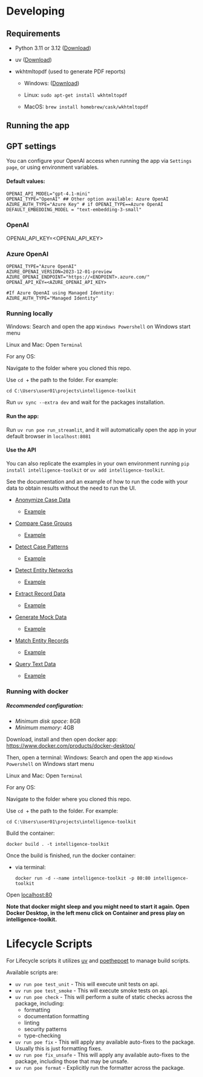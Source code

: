 # Developing 

## Requirements

- Python 3.11 or 3.12 ([Download](https://www.python.org/downloads/))
- uv ([Download](https://docs.astral.sh/uv/getting-started/installation/))
- wkhtmltopdf (used to generate PDF reports)

    - Windows: ([Download](https://wkhtmltopdf.org/downloads.html))

    - Linux:  `sudo apt-get install wkhtmltopdf`

    - MacOS: `brew install homebrew/cask/wkhtmltopdf`


## Running the app

## GPT settings

You can configure your OpenAI access when running the app via `Settings page`, or using environment variables.

#### Default values: 
```
OPENAI_API_MODEL="gpt-4.1-mini"
OPENAI_TYPE="OpenAI" ## Other option available: Azure OpenAI
AZURE_AUTH_TYPE="Azure Key" # if OPENAI_TYPE==Azure OpenAI
DEFAULT_EMBEDDING_MODEL = "text-embedding-3-small"
```

### OpenAI
OPENAI_API_KEY=<OPENAI_API_KEY>

### Azure OpenAI
```
OPENAI_TYPE="Azure OpenAI"
AZURE_OPENAI_VERSION=2023-12-01-preview
AZURE_OPENAI_ENDPOINT="https://<ENDPOINT>.azure.com/"
OPENAI_API_KEY=<AZURE_OPENAI_API_KEY>

#If Azure OpenAI using Managed Identity:
AZURE_AUTH_TYPE="Managed Identity"
```

### Running locally

Windows: Search and open the app `Windows Powershell` on Windows start menu

Linux and Mac: Open `Terminal`

For any OS:

Navigate to the folder where you cloned this repo. 

Use `cd `+ the path to the folder. For example:

`cd C:\Users\user01\projects\intelligence-toolkit`

Run `uv sync --extra dev` and wait for the packages installation.

#### Run the app:

Run `uv run poe run_streamlit`, and it will automatically open the app in your default browser in `localhost:8081`

#### Use the API

You can also replicate the examples in your own environment running `pip install intelligence-toolkit` or `uv add intelligence-toolkit`.

See the documentation and an example of how to run the code with your data to obtain results without the need to run the UI.
- [Anonymize Case Data](./app/workflows/anonymize_case_data/README.md)

    - [Example](./example_notebooks/anonymize_case_data.ipynb)

- [Compare Case Groups](./app/workflows/compare_case_groups/README.md)

    - [Example](./example_notebooks/compare_case_groups.ipynb)

- [Detect Case Patterns](./app/workflows/detect_case_patterns/README.md)

    - [Example](./example_notebooks/detect_case_patterns.ipynb)

- [Detect Entity Networks](./app/workflows/detect_entity_networks/README.md)

    - [Example](./example_notebooks/detect_entity_networks.ipynb)

- [Extract Record Data](./app/workflows/extract_record_data/README.md)

    - [Example](./example_notebooks/extract_record_data.ipynb)

- [Generate Mock Data](./app/workflows/generate_mock_data/README.md)

    - [Example](./example_notebooks/generate_mock_data.ipynb)

- [Match Entity Records](./app/workflows/match_entity_records/README.md)

    - [Example](./example_notebooks/match_entity_records.ipynb)
    
- [Query Text Data](./app/workflows/query_text_data/README.md)

    - [Example](./example_notebooks/query_text_data.ipynb)


### Running with docker

##### Recommended configuration:

- *Minimum disk space*: 8GB 
- *Minimum memory*: 4GB

Download, install and then open docker app: https://www.docker.com/products/docker-desktop/

Then, open a terminal:
Windows: Search and open the app `Windows Powershell` on Windows start menu

Linux and Mac: Open `Terminal`

For any OS:

Navigate to the folder where you cloned this repo. 

Use `cd `+ the path to the folder. For example:

`cd C:\Users\user01\projects\intelligence-toolkit`

Build the container:

`docker build . -t intelligence-toolkit`

Once the build is finished, run the docker container:

- via terminal:

    `docker run -d --name intelligence-toolkit -p 80:80 intelligence-toolkit`

Open [localhost:80](http://localhost:80)

  **Note that docker might sleep and you might need to start it again. Open Docker Desktop, in the left menu click on Container and press play on intelligence-toolkit.**

# Lifecycle Scripts

For Lifecycle scripts it utilizes [uv](https://docs.astral.sh/uv/) and [poethepoet](https://pypi.org/project/poethepoet/) to manage build scripts.

Available scripts are:

- `uv run poe test_unit` - This will execute unit tests on api.
- `uv run poe test_smoke` - This will execute smoke tests on api.
- `uv run poe check` - This will perform a suite of static checks across the package, including:
  - formatting
  - documentation formatting
  - linting
  - security patterns
  - type-checking
- `uv run poe fix` - This will apply any available auto-fixes to the package. Usually this is just formatting fixes.
- `uv run poe fix_unsafe` - This will apply any available auto-fixes to the package, including those that may be unsafe.
- `uv run poe format` - Explicitly run the formatter across the package.

